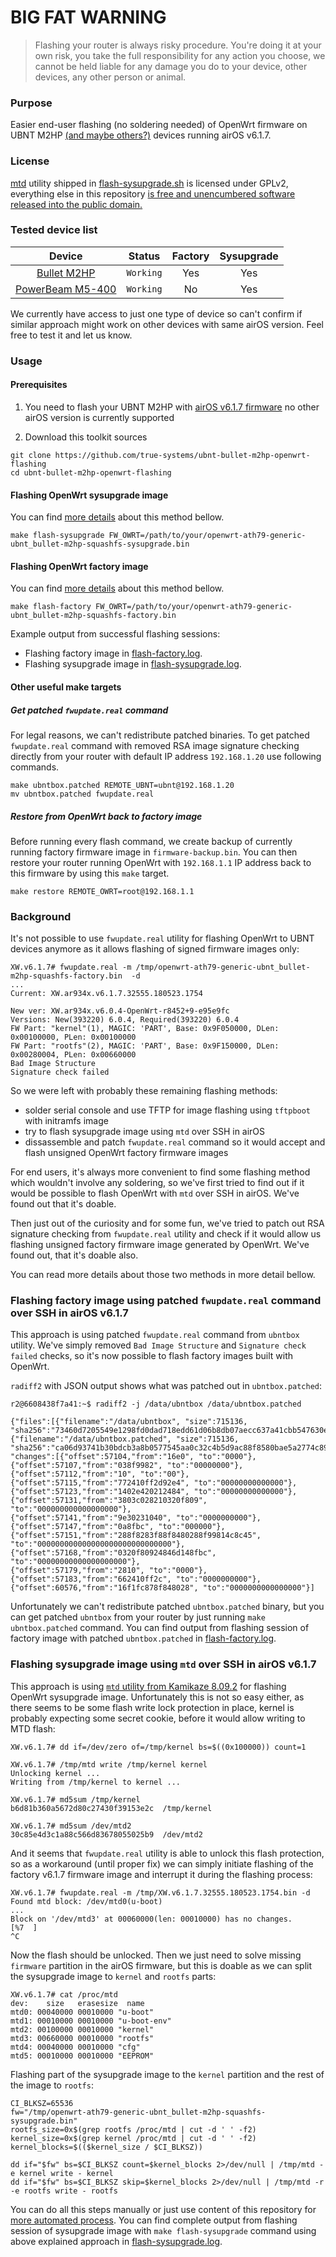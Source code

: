 # BIG FAT WARNING

> Flashing your router is always risky procedure. You're doing it at your own risk, you take the full responsibility
> for any action you choose, we cannot be held liable for any damage you do to your device, other devices, any other
> person or animal.

### Purpose

Easier end-user flashing (no soldering needed) of OpenWrt firmware on UBNT M2HP [(and maybe others?)](#supported-and-tested-devices) devices running airOS v6.1.7. 

### License

[mtd](https://archive.openwrt.org/kamikaze/8.09.2/ar71xx/packages/mtd_8.2_mips.ipk) utility shipped in
[flash-sysupgrade.sh](https://github.com/true-systems/ubnt-bullet-m2hp-openwrt-flashing/blob/master/flash-sysupgrade.sh) is licensed under
GPLv2, everything else in this repository [is free and unencumbered software released into the public
domain.](http://unlicense.org)

### Tested device list

|   Device      |   Status     |   Factory    |   Sysupgrade |
|:-------------:|:------------:|:------------:|:------------:|
| [Bullet M2HP](https://www.ubnt.com/airmax/bulletm/#specs)  | `Working`    |     Yes      |     Yes      |
| [PowerBeam M5-400](https://openwrt.org/toh/hwdata/ubiquiti/ubiquiti_powerbeam_m5-400) | `Working` | No | Yes |

We currently have access to just one type of device so can't confirm if similar approach might work on other devices with same airOS version. Feel free to test it and let us know.


### Usage
#### Prerequisites

1. You need to flash your UBNT M2HP with [airOS v6.1.7 firmware](https://dl.ubnt.com/firmwares/XW-fw/v6.1.7/XW.v6.1.7.32555.180523.1754.bin)
   no other airOS version is currently supported

2. Download this toolkit sources
```
git clone https://github.com/true-systems/ubnt-bullet-m2hp-openwrt-flashing
cd ubnt-bullet-m2hp-openwrt-flashing
```
#### Flashing OpenWrt sysupgrade image

You can find [more details](#flashing-sysupgrade-image-using-mtd-over-ssh-in-airos-v617) about this method bellow.
```
make flash-sysupgrade FW_OWRT=/path/to/your/openwrt-ath79-generic-ubnt_bullet-m2hp-squashfs-sysupgrade.bin
```

#### Flashing OpenWrt factory image

You can find [more details](#flashing-factory-image-using-patched-fwupdatereal-command-over-ssh-in-airos-v617) about this method bellow.

```
make flash-factory FW_OWRT=/path/to/your/openwrt-ath79-generic-ubnt_bullet-m2hp-squashfs-factory.bin
```

Example output from successful flashing sessions:

* Flashing factory image in [flash-factory.log](https://raw.githubusercontent.com/true-systems/ubnt-bullet-m2hp-openwrt-flashing/master/flash-factory.log).
* Flashing sysupgrade image in [flash-sysupgrade.log](https://raw.githubusercontent.com/true-systems/ubnt-bullet-m2hp-openwrt-flashing/master/flash-sysupgrade.log).

#### Other useful make targets

##### Get patched `fwupdate.real` command

For legal reasons, we can't redistribute patched binaries. To get patched `fwupdate.real` command with removed RSA image signature checking directly from your router with default IP address `192.168.1.20` use following commands.

```
make ubntbox.patched REMOTE_UBNT=ubnt@192.168.1.20
mv ubntbox.patched fwupdate.real
```

##### Restore from OpenWrt back to factory image

Before running every flash command, we create backup of currently running factory firmware image in `firmware-backup.bin`. You can then restore your router running OpenWrt with `192.168.1.1` IP address back to this firmware by using this `make` target.
```
make restore REMOTE_OWRT=root@192.168.1.1
```

### Background

It's not possible to use `fwupdate.real` utility for flashing OpenWrt to UBNT devices anymore as it allows flashing of
signed firmware images only:

```
XW.v6.1.7# fwupdate.real -m /tmp/openwrt-ath79-generic-ubnt_bullet-m2hp-squashfs-factory.bin  -d
...
Current: XW.ar934x.v6.1.7.32555.180523.1754

New ver: XW.ar934x.v6.0.4-OpenWrt-r8452+9-e95e9fc
Versions: New(393220) 6.0.4, Required(393220) 6.0.4
FW Part: "kernel"(1), MAGIC: 'PART', Base: 0x9F050000, DLen: 0x00100000, PLen: 0x00100000
FW Part: "rootfs"(2), MAGIC: 'PART', Base: 0x9F150000, DLen: 0x00280004, PLen: 0x00660000
Bad Image Structure
Signature check failed
```

So we were left with probably these remaining flashing methods:

* solder serial console and use TFTP for image flashing using `tftpboot` with initramfs image
* try to flash sysupgrade image using `mtd` over SSH in airOS
* dissassemble and patch `fwupdate.real` command so it would accept and flash unsigned OpenWrt factory firmware images

For end users, it's always more convenient to find some flashing method which
wouldn't involve any soldering, so we've first tried to find out if it would be
possible to flash OpenWrt with `mtd` over SSH in airOS. We've found out that
it's doable.

Then just out of the curiosity and for some fun, we've tried to patch out RSA
signature checking from `fwupdate.real` utility and check if it would allow us
flashing unsigned factory firmware image generated by OpenWrt. We've found out,
that it's doable also.

You can read more details about those two methods in more detail bellow.

### Flashing factory image using patched `fwupdate.real` command over SSH in airOS v6.1.7

This approach is using patched `fwupdate.real` command from `ubntbox` utility.
We've simply removed `Bad Image Structure` and `Signature check failed` checks,
so it's now possible to flash factory images built with OpenWrt.

`radiff2` with JSON output shows what was patched out in `ubntbox.patched`:

```
r2@6608438f7a41:~$ radiff2 -j /data/ubntbox /data/ubntbox.patched 

{"files":[{"filename":"/data/ubntbox", "size":715136, "sha256":"73460d7205549e1298fd0dad718edd61d06b8db07aecc637a41cbb547630e587"},
{"filename":"/data/ubntbox.patched", "size":715136, "sha256":"ca06d93741b30bdcb3a8b0577545aa0c32c4b5d9ac88f8580bae5a2774c890c3"}],
"changes":[{"offset":57104,"from":"16e0", "to":"0000"},
{"offset":57107,"from":"038f9982", "to":"00000000"},
{"offset":57112,"from":"10", "to":"00"},
{"offset":57115,"from":"772410ff2d92e4", "to":"00000000000000"},
{"offset":57123,"from":"1402e420212484", "to":"00000000000000"},
{"offset":57131,"from":"3803c028210320f809", "to":"000000000000000000"},
{"offset":57141,"from":"9e30231040", "to":"0000000000"},
{"offset":57147,"from":"0a8fbc", "to":"000000"},
{"offset":57151,"from":"288f8283f88f8480288f99814c8c45", "to":"000000000000000000000000000000"},
{"offset":57168,"from":"0320f80924846d148fbc", "to":"00000000000000000000"},
{"offset":57179,"from":"2810", "to":"0000"},
{"offset":57183,"from":"662410ff2c", "to":"0000000000"},
{"offset":60576,"from":"16f1fc878f848028", "to":"0000000000000000"}]
```

Unfortunately we can't redistribute patched `ubntbox.patched` binary, but you
can get patched `ubntbox` from your router by just running `make ubntbox.patched` command.
You can find output from flashing session of factory image with patched `ubntbox.patched` in [flash-factory.log](https://raw.githubusercontent.com/true-systems/ubnt-bullet-m2hp-openwrt-flashing/master/flash-factory.log).

### Flashing sysupgrade image using `mtd` over SSH in airOS v6.1.7

This approach is using [`mtd` utility from Kamikaze 8.09.2](https://archive.openwrt.org/kamikaze/8.09.2/ar71xx/packages/mtd_8.2_mips.ipk)
for flashing OpenWrt sysupgrade image. Unfortunately this is not so easy either, as there seems to be some flash write
lock protection in place, kernel is probably expecting some secret cookie, before it would allow writing to MTD flash:

```
XW.v6.1.7# dd if=/dev/zero of=/tmp/kernel bs=$((0x100000)) count=1

XW.v6.1.7# /tmp/mtd write /tmp/kernel kernel
Unlocking kernel ... 
Writing from /tmp/kernel to kernel ...    

XW.v6.1.7# md5sum /tmp/kernel 
b6d81b360a5672d80c27430f39153e2c  /tmp/kernel

XW.v6.1.7# md5sum /dev/mtd2
30c85e4d3c1a88c566d83678055025b9  /dev/mtd2
```

And it seems that `fwupdate.real` utility is able to unlock this flash
protection, so as a workaround (until proper fix) we can simply initiate
flashing of the factory v6.1.7 firmware image and interrupt it during the 
flashing process:

```
XW.v6.1.7# fwupdate.real -m /tmp/XW.v6.1.7.32555.180523.1754.bin -d
Found mtd block: /dev/mtd0(u-boot)
... 
Block on '/dev/mtd3' at 00060000(len: 00010000) has no changes.
[%7  ]
^C
```

Now the flash should be unlocked. Then we just need to solve missing `firmware` partition in the airOS firmware, but
this is doable as we can split the sysupgrade image to `kernel` and `rootfs` parts:

```
XW.v6.1.7# cat /proc/mtd
dev:    size   erasesize  name
mtd0: 00040000 00010000 "u-boot"
mtd1: 00010000 00010000 "u-boot-env"
mtd2: 00100000 00010000 "kernel"
mtd3: 00660000 00010000 "rootfs"
mtd4: 00040000 00010000 "cfg"
mtd5: 00010000 00010000 "EEPROM"

```

Flashing part of the sysupgrade image to the `kernel` partition and the rest of the image to `rootfs`:

```
CI_BLKSZ=65536
fw="/tmp/openwrt-ath79-generic-ubnt_bullet-m2hp-squashfs-sysupgrade.bin"
rootfs_size=0x$(grep rootfs /proc/mtd | cut -d ' ' -f2)
kernel_size=0x$(grep kernel /proc/mtd | cut -d ' ' -f2)
kernel_blocks=$(($kernel_size / $CI_BLKSZ))

dd if="$fw" bs=$CI_BLKSZ count=$kernel_blocks 2>/dev/null | /tmp/mtd -e kernel write - kernel
dd if="$fw" bs=$CI_BLKSZ skip=$kernel_blocks 2>/dev/null | /tmp/mtd -r -e rootfs write - rootfs
```

You can do all this steps manually or just use content of this repository for [more automated process](#usage).
You can find complete output from flashing session of sysupgrade image with `make flash-sysupgrade` command using above explained approach in [flash-sysupgrade.log](https://raw.githubusercontent.com/true-systems/ubnt-bullet-m2hp-openwrt-flashing/master/flash-sysupgrade.log).
